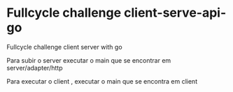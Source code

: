 # Fullcycle challenge client-serve-api-go
Fullcycle challenge client server with go


Para subir o server executar o main que se encontrar em server/adapter/http

Para executar o client , executar o main que se encontra em client

